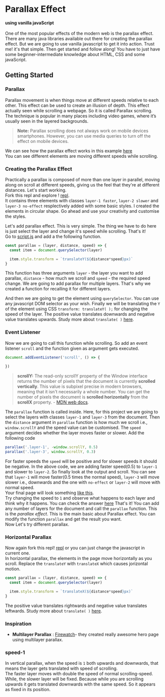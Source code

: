 # Parallax Effect

**using vanilla javaScript**
<br/>
<br/>
One of the most popular effects of the modern web is the parallax effect. There are many java libraries available out there for creating the parallax effect. But we are going to use vanilla javascript to get it into action. Trust me! it's that simple. Then get started and follow along!
You have to just have some beginner-intermediate knowledge about HTML, CSS and some javaScript.

## Getting Started

### Parallax

Parallax movement is when things move at different speeds relative to each other. This effect can be used to create an illusion of depth. This effect actually seen while scrolling a webpage. So it is called Parallax scrolling.
The technique is popular in many places including video games, where it’s usually seen in the layered backgrounds.

> **Note:** Parallax scrolling does not always work on mobile devices smartphones. However, you can use media queries to turn off the effect on mobile devices.

We can see how the parallax effect works in this example [here](https://parallax-effect.giridharhackclu.repl.co/)
<br>
You can see different elements are moving different speeds while scrolling.
<br>
### Creating the Parallax Effect
Practically a parallax is composed of more than one layer in parallel, moving along on scroll at different speeds, giving us the feel that they're at different distances.
Let's start working.<br>
Fork this repl and explore ! [repl](https://repl.it/@Giridharhackclu/parallax-starter#index.html).
<br>
It contains three elements with classes `layer-1 faster`, `layer-2 slower` and `layer-3 no-effect` resplectively added with some basic styles. I created the elements in circular shape. Go ahead and use your creativity and customise the styles.<br>

Let's add parallax effect.
This is very simple. The thing we have to do here is just select the layer and change it's speed while scrolling. That's it!<br>
Go to [script.js](https://repl.it/@Giridharhackclu/parallax-starter#script.js) and add a the following function.<br>

```javascript
const parallax = (layer, distance, speed) => {
  const item = document.querySelector(layer)

  item.style.transform = `translateY(${distance*speed}px)`
}
```
This function has three arguments `layer` - the layer you want to add parallax, `distance` - how much we scroll and `speed` - the required speed change. We are going to add parallax for multiple layers. That's why we created a function for recalling it for different layers.<br>

And then we are going to get the element using `querySelector`. You can use any javascript DOM selector as your wish. Finally we will be translating the `Y` of the element using CSS `transform: translateY( );` for changing the speed of the layer. The positive value translates downwards and negative value translates upwards. Study more about `translate( )` [here](https://developer.mozilla.org/en-US/docs/web/css/transform-function/translateY).<br>

### Event Listener
Now we are going to call this function while scrolling. So add an event listener `scroll` and the function given as argument gets executed.<br>

```javascript
document.addEventListener('scroll', () => {
  
})
```
> **scrollY:** The read-only scrollY property of the Window interface returns the number of pixels that the document is currently **scrolled vertically**. This value is subpixel precise in modern browsers, meaning that it isn't necessarily a whole number. You can get the number of pixels the document is **scrolled horizontally** from the **scrollX** property. - [MDN web docs](https://developer.mozilla.org/en-US/docs/Web/API/Window/scrollY).

The `parallax` function is called inside. Here, for this project we are going to select the layers with classes `layer-1` and `layer-3` from the document. Then the `distance` argument in `parallax` function is how much we scroll i.e., `window.scrollY` and the speed value can be customised. The `speed` argument decides whether the layer moves faster or slower.
Add the following code<br>
```javascript
parallax('.layer-1', -window.scrollY, 0.5)
parallax('.layer-3', window.scrollY, 0.3)
```

For faster speeds the `speed` will be positive and for slower speeds it should be negative.
In the above code, we are adding faster speed(0.5) to `layer-1` and slower to `layer-2`. So finally look at the output and scroll. You can see that `layer-1` will move faster(0.5 times the normal speed), `layer-3` will move slower i.e., downwards and the one with `no-effect` or `layer-2` will move with normal speed.<br>
Your final page will look something [like this](https://parallax-effect.giridharhackclu.repl.co/).<br>
Try changing the speed to `1` and observe what happens to each layer and think why it happens. You can check the answer [here](#speed-1)
That's it! You can add any number of layers for the document and call the `parallax` function. This is the *parallax effect*.
This is the main basic about Parallax effect. You can modify the function `parallax` and get the result you want.<br> 
Now Let's try different parallax.
### Horizontal Parallax
Now again fork this repl! [repl](https://repl.it/@Giridharhackclu/parallax-starter#index.html) or you can just change the javascript in current one. <br>
In horizontal parallax, the elements in the page move horizontally as you scroll. 
Replace the `translateY` with `translateX` which causes jorizontal motion.<br> 

```javascript
const parallax = (layer, distance, speed) => {
  const item = document.querySelector(layer)

  item.style.transform = `translateX(${distance*speed}px)`
}
```
The positive value translates rightwards and negative value translates leftwards. Study more about `translate( )` [here](https://developer.mozilla.org/en-US/docs/web/css/transform-function/translateX).

### Inspiration
* **Multilayer Parallax** : [Firewatch](http://www.firewatchgame.com/)- they created really awesome hero page using multilayer parallax.

### speed-1 
In vertical parallax, when the speed is `1` both upwards and downwards, that means the layer gets translated with speed of scrolling. <br>
The faster layer moves with double the speed of normal scrolling-speed. While, the slower layer will be fixed. Because while you are scrolling upwards it gets translated downwards with the same speed. So it appears as fixed in its position.